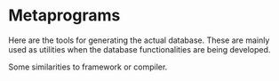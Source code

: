# Metaprograms

Here are the tools for generating the actual database.
These are mainly used as utilities when the database functionalities are being developed.

Some similarities to framework or compiler.